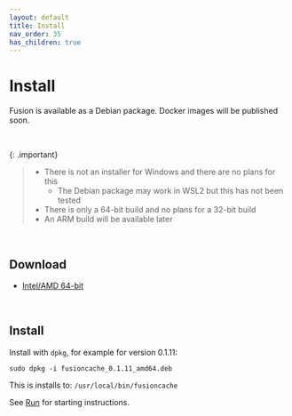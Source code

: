 ```yaml
---
layout: default
title: Install
nav_order: 35
has_children: true
---
```


# Install
Fusion is available as a Debian package. Docker images will be published soon.

<br/>

{: .important}
>- There is not an installer for Windows and there are no plans for this
>   - The Debian package may work in WSL2 but this has not been tested
>- There is only a 64-bit build and no plans for a 32-bit build
>- An ARM build will be available later

<br/>


## Download

- [Intel/AMD 64-bit](https://fusion.gateway.scarf.sh/package/fusioncache_0.1.10_amd64.deb)

<br/> 

## Install

Install with `dpkg`, for example for version 0.1.11:

`sudo dpkg -i fusioncache_0.1.11_amd64.deb`
 
This is installs to: `/usr/local/bin/fusioncache`

See [Run](run.md) for starting instructions.










